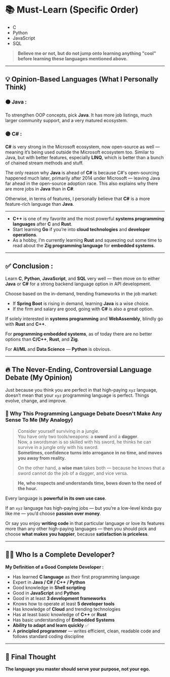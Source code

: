 # 📚 Must-Learn (Specific Order)

- C  
- Python  
- JavaScript  
- SQL  

> **Believe me or not, but do not jump onto learning anything "cool" before learning these languages mentioned above.**

---

## 💡 Opinion-Based Languages (What I Personally Think)

### 🟠 Java :
To strengthen OOP concepts, pick **Java**. It has more job listings, much larger community support, and a very matured ecosystem.

### 🟣 C# :
**C#** is very strong in the Microsoft ecosystem, now open-source as well — meaning it’s being used outside the Microsoft ecosystem too. Similar to Java, but with better features, especially **LINQ**, which is better than a bunch of chained stream methods and stuff.

The only reason why **Java** is ahead of **C#** is because C#'s open-sourcing happened much later, primarily after 2014 under Microsoft — leaving Java far ahead in the open-source adoption race. This also explains why there are more jobs in **Java** than in **C#**.

Otherwise, in terms of features, I personally believe that **C#** is a more feature-rich language than **Java**.

---

- **C++** is one of my favorite and the most powerful **systems programming languages** after **C** and **Rust**.
- Start learning **Go** if you’re into **cloud technologies** and **developer operations**.
- As a hobby, I’m currently learning **Rust** and squeezing out some time to read about the **Zig programming language** for **embedded systems**.

---

## ✅ Conclusion :

Learn **C**, **Python**, **JavaScript**, and **SQL** very well — then move on to either **Java** or **C#** for a strong backend language option in API development.  

Choose based on the in-demand, trending frameworks in the job market:  
- If **Spring Boot** is rising in demand, learning **Java** is a wise choice.  
- If the firm and salary are good, going with **C#** is also a great option.

If solely interested in **systems programming** and **WebAssembly**, blindly go with **Rust** and **C++**.

For **programming embedded systems**, as of today there are no better options than **C/C++**, **Rust**, and **Zig**.

For **AI/ML** and **Data Science** — **Python** is obvious.

---

## 🔥 The Never-Ending, Controversial Language Debate (My Opinion)

Just because you think you are perfect in that high-paying `xyz` language, doesn’t mean that your `xyz` programming language is perfect. Things evolve, change, and improve.

### 📖 Why This Programming Language Debate Doesn't Make Any Sense To Me (My Analogy)

> Consider yourself surviving in a jungle.  
> You have only two tools/weapons: a **sword** and a **dagger**.  
> Now, a swordsman is so skilled with his sword, he thinks he can survive in a jungle only with his sword.  
> **Sometimes, confidence turns into arrogance in no time, and moves you away from reality.**  
> 
> On the other hand, a **wise man** takes both — because he knows that a sword cannot do the job of a dagger, and vice versa.

> **He, who respects and understands time, bows down to the need of the hour.**

Every language is **powerful in its own use case**.

If an `xyz` language has high-paying jobs — but you’re a low-level kinda guy like me — you’d choose **passion over money**.  

Or say you enjoy **writing code** in that particular language or love its features more than any other high-paying languages — then you should pick and choose **what makes you happier**, because **satisfaction is priceless**.

---

## 👩‍💻 Who Is a Complete Developer?

**My Definition of a Good Complete Developer :**

- Has learned **C language** as their first programming language  
- Expert in **Java / C# / C++ / Python**  
- Good knowledge in **Shell scripting**  
- Good in **JavaScript** and **Python**  
- Good in at least **3 development frameworks**  
- Knows how to operate at least **5 developer tools**  
- Has knowledge of **Cloud** and trending technologies  
- Has at least basic knowledge of **C++** or **Rust**  
- Has basic understanding of **Embedded Systems**  
- **Ability to adapt and learn quickly** ✅  
- A **principled programmer** — writes efficient, clean, readable code and follows standard coding discipline  

---

## 📌 Final Thought

**The language you master should serve your purpose, not your ego.**
